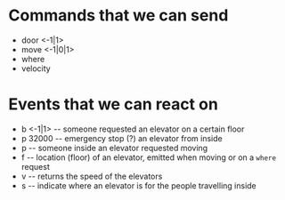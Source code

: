# Commands that we can send
* door <elevator> <-1|1>
* move <elevator> <-1|0|1>
* where <elevator>
* velocity

# Events that we can react on
* b <floor> <-1|1> -- someone requested an elevator on a certain floor
* p <elevator> 32000 -- emergency stop (?) an elevator from inside
* p <elevator> <floor> -- someone inside an elevator requested moving
* f <elevator> <location> -- location (floor) of an elevator, emitted when moving or on a `where` request
* v <velocity> -- returns the speed of the elevators
* s <elevator> <location> -- indicate where an elevator is for the people travelling inside
